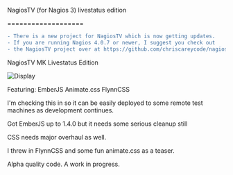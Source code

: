 NagiosTV (for Nagios 3) livestatus edition

===================

```diff
- There is a new project for NagiosTV which is now getting updates.
- If you are running Nagios 4.0.7 or newer, I suggest you check out
- the NagiosTV project over at https://github.com/chriscareycode/nagiostv-react
```

NagiosTV MK Livestatus Edition

![Display](http://chriscarey.com/projects/nagiostv/images/nagiostv-livestatus-1.png)

Featuring:
 EmberJS
 Animate.css
 FlynnCSS

I'm checking this in so it can be easily deployed to some remote test machines as development continues.

Got EmberJS up to 1.4.0 but it needs some serious cleanup still

CSS needs major overhaul as well.

I threw in FlynnCSS and some fun animate.css as a teaser.

Alpha quality code. A work in progress.

